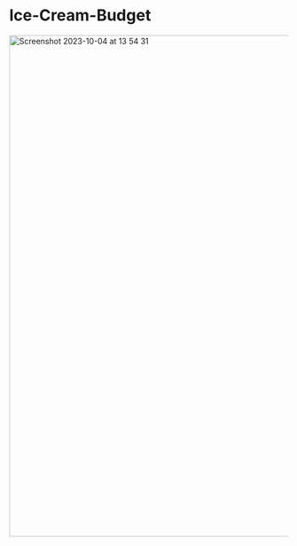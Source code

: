 # Ice-Cream-Budget
<img width="905" alt="Screenshot 2023-10-04 at 13 54 31" src="https://github.com/IMTheBale/Ice-Cream-Budget/assets/103919889/0d7db984-3831-464b-955a-b187fdc9541b">
